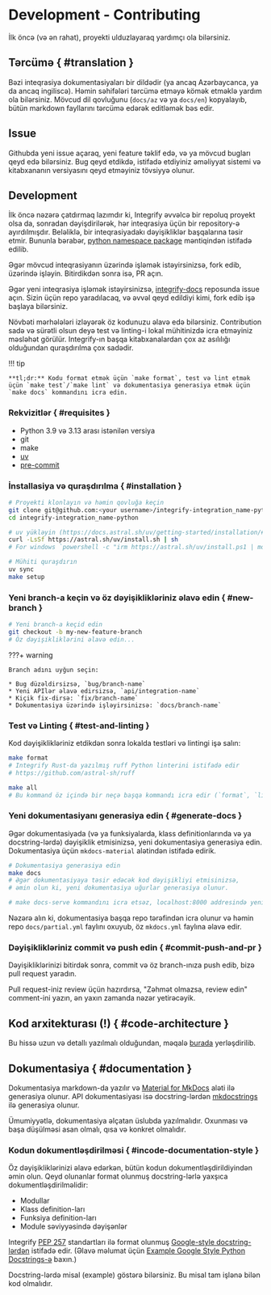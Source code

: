 # Development - Contributing

İlk öncə (və ən rahat), proyekti ulduzlayaraq yardımçı ola bilərsiniz.

## Tərcümə { #translation }

Bəzi inteqrasiya dokumentasiyaları bir dildədir (ya ancaq Azərbaycanca, ya da ancaq ingiliscə). Həmin səhifələri tərcümə etməyə kömək etməklə yardım ola bilərsiniz. Mövcud dil qovluğunu (`docs/az` və ya `docs/en`) kopyalayıb, bütün markdown fayllarını tərcümə edərək editləmək bəs edir.

## Issue

Githubda yeni issue açaraq, yeni feature təklif edə, və ya mövcud bugları qeyd edə bilərsiniz.
Bug qeyd etdikdə, istifadə etdiyiniz əməliyyat sistemi və kitabxananın versiyasını qeyd etməyiniz tövsiyyə olunur.

## Development

İlk öncə nəzərə çatdırmaq lazımdır ki, Integrify əvvəlcə bir repoluq proyekt olsa da, sonradan dəyişdirilərək, hər inteqrasiya üçün bir repository-ə ayırdılmışdır. Beləliklə, bir inteqrasiyadakı dəyişikliklər başqalarına təsir etmir. Bununla bərabər, [python namespace package](https://packaging.python.org/en/latest/guides/packaging-namespace-packages/) məntiqindən istifadə edilib.

Əgər mövcud inteqrasiyanın üzərində işləmək istəyirsinizsə, fork edib, üzərində işləyin. Bitirdikdən sonra isə, PR açın.

Əgər yeni inteqrasiya işləmək istəyirsinizsə, [integrify-docs](https://github.com/Integrify-SDK/integrify-docs-python/issues/new) reposunda issue açın. Sizin üçün repo yaradılacaq, və əvvəl qeyd edildiyi kimi, fork edib işə başlaya bilərsiniz.

Növbəti mərhələləri izləyərək öz kodunuzu əlavə edə bilərsiniz. Contribution sadə və sürətli olsun deyə test və linting-i lokal mühitinizdə icra etməyiniz məsləhət görülür. Integrify-ın başqa kitabxanalardan çox az asılılığı olduğundan quraşdırılma çox sadədir.

!!! tip

    **tl;dr:** Kodu format etmək üçün `make format`, test və lint etmək üçün `make test`/`make lint` və dokumentasiya generasiya etmək üçün `make docs` kommandını icra edin.

### Rekvizitlər { #requisites }

* Python 3.9 və 3.13 arası istənilən versiya
* git
* make
* [uv](https://github.com/astral-sh/uv)
* [pre-commit](https://pre-commit.com/)

### İnstallasiya və quraşdırılma  { #installation }

```bash
# Proyekti klonlayın və həmin qovluğa keçin
git clone git@github.com:<your username>/integrify-integration_name-python.git
cd integrify-integration_name-python

# uv yükləyin (https://docs.astral.sh/uv/getting-started/installation/#standalone-installer)
curl -LsSf https://astral.sh/uv/install.sh | sh
# For windows `powershell -c "irm https://astral.sh/uv/install.ps1 | more"`

# Mühiti quraşdırın
uv sync
make setup
```

### Yeni branch-a keçin və öz dəyişiklikləriniz əlavə edin  { #new-branch }

```bash
# Yeni branch-a keçid edin
git checkout -b my-new-feature-branch
# Öz dəyişikliklərini əlavə edin...
```

???+ warning

    Branch adını uyğun seçin:

    * Bug düzəldirsizsə, `bug/branch-name`
    * Yeni APIlər əlavə edirsizsə, `api/integration-name`
    * Kiçik fix-dirsə: `fix/branch-name`
    * Dokumentasiya üzərində işləyirsinizsə: `docs/branch-name`

### Test və Linting { #test-and-linting }

Kod dəyişiklikləriniz etdikdən sonra lokalda testləri və lintingi işə salın:

```bash
make format
# Integrify Rust-da yazılmış ruff Python linterini istifadə edir
# https://github.com/astral-sh/ruff

make all
# Bu kommand öz içində bir neçə başqa kommandı icra edir (`format`, `lint`, `type-check və `test`)
```

### Yeni dokumentasiyanı generasiya edin { #generate-docs }

Əgər dokumentasiyada (və ya funksiyalarda, klass definitionlarında və ya docstring-lərdə) dəyişiklik etmisinizsə, yeni dokumentasiya generasiya edin.
Dokumentasiya üçün `mkdocs-material` alətindən istifadə edirik.

```bash
# Dokumentasiya generasiya edin
make docs
# Əgər dokumentasiyaya təsir edəcək kod dəyişikliyi etmisinizsə,
# əmin olun ki, yeni dokumentasiya uğurlar generasiya olunur.

# make docs-serve kommandını icra etsəz, localhost:8000 addresində yeni dokumentasiyanı da görə bilərsiniz.
```

Nəzərə alın ki, dokumentasiya başqa repo tərəfindən icra olunur və həmin repo `docs/partial.yml` faylını oxuyub, öz `mkdocs.yml` faylına əlavə edir.

### Dəyişiklikləriniz commit və push edin  { #commit-push-and-pr }

Dəyişikliklərinizi bitirdək sonra, commit və öz branch-ınıza push edib, bizə pull request yaradın.

Pull request-iniz review üçün hazırdırsa, "Zəhmət olmazsa, review edin" comment-ini yazın, ən yaxın zamanda nəzər yetirəcəyik.

## Kod arxitekturası (!) { #code-architecture }

Bu hissə uzun və detallı yazılmalı olduğundan, məqalə [burada](./code-architecture.md) yerləşdirilib.

## Dokumentasiya { #documentation }

Dokumentasiya markdown-da yazılır və [Material for MkDocs](https://squidfunk.github.io/mkdocs-material/) aləti ilə generasiya olunur. API dokumentasiyası isə docstring-lərdən [mkdocstrings](https://mkdocstrings.github.io/) ilə generasiya olunur.

Ümumiyyətlə, dokumentasiya əlçatan üslubda yazılmalıdır. Oxunması və başa düşülməsi asan olmalı, qısa və konkret olmalıdır.

### Kodun dokumentləşdirilməsi { #incode-documentation-style }

Öz dəyişikliklərinizi əlavə edərkən, bütün kodun dokumentləşdirildiyindən əmin olun. Qeyd olunanlar format olunmuş docstring-lərlə yaxşıca dokumentləşdirilməlidir:

* Modullar
* Klass definition-ları
* Funksiya definition-ları
* Module səviyyəsində dəyişənlər

Integrify [PEP 257](https://www.python.org/dev/peps/pep-0257/) standartları ilə format olunmuş [Google-style docstring-lərdən](https://google.github.io/styleguide/pyguide.html#38-comments-and-docstrings) istifadə edir. (Əlavə məlumat üçün [Example Google Style Python Docstrings-ə](https://sphinxcontrib-napoleon.readthedocs.io/en/latest/example_google.html) baxın.)

Docstring-lərdə misal (example) göstərə bilərsiniz. Bu misal tam işlənə bilən kod olmalıdır.
